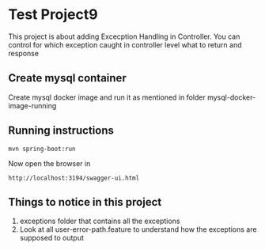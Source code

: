 # Test Project9

This project is about adding Excecption Handling in Controller.
You can control for which exception caught in controller level what to return and response

## Create mysql container
Create mysql docker image and run it as mentioned in folder mysql-docker-image-running

## Running instructions
```
mvn spring-boot:run
```
Now open the browser in
```
http://localhost:3194/swagger-ui.html
```

## Things to notice in this project

1. exceptions folder that contains all the exceptions
2. Look at all user-error-path.feature to understand how the exceptions are supposed to output
